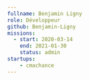 ```yaml
---
fullname: Benjamin Ligny
role: Développeur
github: Benjamin-Ligny
missions:
  - start: 2020-03-14
    end: 2021-01-30
    status: admin 
startups:
    - cmachance
---
```


